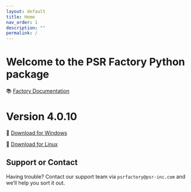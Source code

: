 ```yaml
---
layout: default
title: Home
nav_order: 1
description: ""
permalink: /
---
```


# Welcome to the PSR Factory Python package


📚 [Factory Documentation](https://docs.psr-inc.com/factory/)

# Version 4.0.10

🔗 [Download for Windows](https://www.psr-inc.com/app/link/?t=d&f=factory_python-4.0.10-windows-x64-cb84509-release.zip)

🔗 [Download for Linux](https://www.psr-inc.com/app/link/?t=d&f=factory_python-4.0.10-linux-x64-81c519a1-release.zip)


## Support or Contact

Having trouble? Contact our support team via `psrfactory@psr-inc.com` and we’ll help you sort it out.
